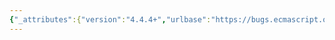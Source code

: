 ```yaml
---
{"_attributes":{"version":"4.4.4+","urlbase":"https://bugs.ecmascript.org/","maintainer":"dherman@mozilla.com"},"bug":{"bug_id":2094,"creation_ts":"2013-10-30 01:03:00 -0700","short_desc":"Different spellings for \"shorthand\"","delta_ts":"2013-11-08 13:09:37 -0800","product":"Draft for 6th Edition","component":"editorial issue","version":"Rev 20: October 28, 2013 Draft","rep_platform":"All","op_sys":"All","bug_status":"RESOLVED","resolution":"FIXED","priority":"Normal","bug_severity":"normal","everconfirmed":true,"reporter":{"uid":"andrebargull","name":"André Bargull"},"assigned_to":{"uid":"allen","name":"Allen Wirfs-Brock"},"long_desc":[{"commentid":6204,"comment_count":0,"who":{"uid":"andrebargull","name":"André Bargull"},"bug_when":"2013-10-30 01:03:15 -0700","thetext":"Change occurrences of both, \"short hand\" and \"short-hand\", to \"shorthand\"."},{"commentid":6317,"comment_count":1,"who":{"uid":"allen","name":"Allen Wirfs-Brock"},"bug_when":"2013-11-01 11:01:06 -0700","thetext":"fixed in rev21 editor's draft"},{"commentid":6600,"comment_count":2,"who":{"uid":"allen","name":"Allen Wirfs-Brock"},"bug_when":"2013-11-08 13:09:37 -0800","thetext":"fixed in rev21 draft"}]}}
---
```

